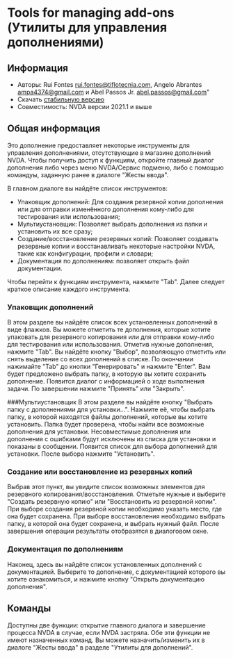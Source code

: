 # Tools for managing add-ons (Утилиты для управления дополнениями)


## Информация
* Авторы: Rui Fontes <rui.fontes@tiflotecnia.com>, Angelo Abrantes <ampa4374@gmail.com> и Abel Passos Jr. <abel.passos@gmail.com>"
* Скачать [стабильную версию][1]
* Совместимость: NVDA версии 2021.1 и выше


## Общая информация
Это дополнение предоставляет некоторые инструменты для управления дополнениями, отсутствующие в магазине дополнений NVDA.
Чтобы получить доступ к функциям, откройте главный диалог дополнения либо через меню NVDA/Сервис подменю, либо с помощью командуы, заданную ранее в диалоге "Жесты ввода".

В главном диалоге вы найдёте список инструментов:
* Упаковщик дополнений: Для создания резервной копии дополнения или для отправки изменённого дополнения кому-либо для тестирования или использования;
* Мультиустановщик: Позволяет выбрать дополнения из папки и установить их все сразу;
* Создание/восстановление резервных копий: Позволяет создавать резервные копии и восстанавливать некоторые настройки NVDA, такие как конфигурации, профили и словари;
* Документация по дополнениям: позволяет открыть файл документации.

Чтобы перейти к функциям инструмента, нажмите "Tab".
Далее следует краткое описание каждого инструмента.


### Упаковщик дополнений
В этом разделе вы найдёте список всех установленных дополнений в виде флажков.
Вы можете отметить те дополнения, которые хотите упаковать для резервного копирования или для отправки кому-либо для тестирования или использования.
Отметив нужные дополнения, нажмите "Tab". Вы найдёте кнопку "Выбор", позволяющую отметить или снять выделение со всех дополнений в списке.
По окончании нажимайте "Tab" до кнопки "Генерировать" и нажмите "Enter".
Вам будет предложено выбрать папку, в которую вы хотите сохранить дополнение.
Появится диалог с информацией о ходе выполнения задачи. По завершении нажмите "Принять" или "Закрыть".


###Мультиустановщик
В этом разделе вы найдёте кнопку "Выбрать папку с дополнениями для установки...".
Нажмите её, чтобы выбрать папку, в которой находятся файлы дополнений, которые вы хотите установить.
Папка будет проверена, чтобы найти все возможные дополнения для установки. Несовместимые дополнения или дополнения с ошибками будут исключены из списка для установки и показаны в сообщении.
Появится список для выбора дополнений для установки. После выбора нажмите "Установить".


### Создание или восстановление из резервных копий
Выбрав этот пункт, вы увидите список возможных элементов для резервного копирования/восстановления.
Отметьте нужные и выберите "Создать резервную копию" или "Восстановить из резервной копии".
При выборе создания резервной копии необходимо указать место, где она будет сохранена.
При выборе восстановления необходимо выбрать папку, в которой она будет сохранена, и выбрать нужный файл.
После завершения операции результаты отобразятся в диалоговом окне.


### Документация по дополнениям
Наконец, здесь вы найдёте список установленных дополнений с документацией.
Выберите то дополнение, с документацией которого вы хотите ознакомиться, и нажмите кнопку "Открыть документацию дополнения".


## Команды
Доступны две функции: открытие главного диалога и завершение процесса NVDA в случае, если NVDA застряла.
Обе эти функции не имеют назначенных команд.
Вы можете назначить/изменить их в диалоге "Жесты ввода" в разделе "Утилиты для дополнений".

[1]: https://github.com/ruifontes/addonsTools/releases/download/2025.06.11/addonsTools-2025.06.11.nvda-addon
